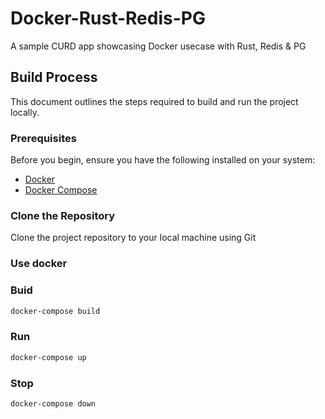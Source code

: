 # Docker-Rust-Redis-PG
A sample CURD app showcasing Docker usecase with Rust, Redis &amp; PG


## Build Process

This document outlines the steps required to build and run the project locally.

### Prerequisites

Before you begin, ensure you have the following installed on your system:

- [Docker](https://www.docker.com/get-started)
- [Docker Compose](https://docs.docker.com/compose/install/)

### Clone the Repository

Clone the project repository to your local machine using Git

### Use docker

### Buid
```bash
docker-compose build
```

### Run
```bash
docker-compose up
```

### Stop
```bash
docker-compose down
```
